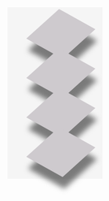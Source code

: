 <!DOCTYPE html>
<html lang="en">
<head>
  <meta charset="UTF-8">
  <title>Social Media Icons</title>
  <link rel="stylesheet" href="https://cdnjs.cloudflare.com/ajax/libs/font-awesome/4.7.0/css/font-awesome.min.css">
  <style>
    body {
      margin: 0;
      padding: 0;
      background: #f5f5f5;
      position: absolute;
      top: 50%;
      left: 50%;
      transform: translate(-50%, -50%);
    }

    ul {
      display: flex;
      margin: 0;
      padding: 0;
    }

    ul li {
      list-style: none;
      margin: 0 40px;
      padding: 0;
      position: relative;
    }

    ul li a {
      display: block;
      width: 70px;
      height: 80px;
      background: #cecace;
      text-align: center;
      padding-left: 20px;
      transform: rotate(318deg) skew(199deg);
      box-shadow: -20px 20px 10px rgba(0, 0, 0, 0.5);
      position: relative;
    }

    ul li a .fa {
      font-size: 40px;
      color: #262626;
      line-height: 80px;
      transition: 0.5s;
      padding-right: 14px;
    }

    ul li a:before {
      content: '';
      position: absolute;
      top: 0;
      left: -20px;
      height: 100%;
      width: 20px;
      background: #8a6f6f;
      transform: skewY(-45deg);
    }

    ul li a:after {
      content: '';
      position: absolute;
      bottom: -20px;
      left: 0;
      height: 20px;
      width: 100%;
      background: #8a6f6f;
      transform: skewX(-45deg);
    }

    ul li a:hover {
      transform: skew(5deg) translate(0px, -10px);
      box-shadow: -50px 50px 50px rgba(0, 0, 0, 0.5);
    }

    ul li:hover .fa {
      color: #fff;
    }
    ul li:hover:nth-child(1) a {
      background: #3b5998;
    }
    ul li:hover:nth-child(1) a:before {
      background: #365492;
    }
    ul li:hover:nth-child(1) a:after {
      background: #4a69ad;
    }


    ul li:hover:nth-child(2) a {
      background: #00aced;
    }
    ul li:hover:nth-child(2) a:before {
      background: #097aa5;
    }


    ul li:hover:nth-child(3) a {
      background: #dd4b39;
    }
    ul li:hover:nth-child(3) a:before {
      background: #b33a2b;
    }
    ul li:hover:nth-child(3) a:after {
      background: #e66a5a;
    }

    
    ul li:hover:nth-child(4) a {
      background: #e4405f;
    }
    ul li:hover:nth-child(4) a:before {
      background: #d81c3f;
    }
    ul li:hover:nth-child(4) a:after {
      background: #e46880;
    }
  </style>
</head>
<body>
  <ul>
    <li><a href="#"><i class="fa fa-linkedin"></i></a></li>
    <li><a href="#"><i class="fa fa-github"></i></a></li>
    <li><a href="#"><i class="fa fa-envelope"></i></a></li>
    <li><a href="#"><i class="fa fa-instagram"></i></a></li>
  </ul>
</body>
</html>
